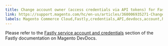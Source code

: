 ```yaml
---
title: Change account owner (access credentials via API tokens) for Fastly on Cloud
link: https://support.magento.com/hc/en-us/articles/360006935271-Change-account-owner-access-credentials-via-API-tokens-for-Fastly-on-Cloud
labels: Magento Commerce Cloud,Fastly,credentials,API,devdocs,account,how to
---
```


Please refer to the [Fastly service account and credentials](https://devdocs.magento.com/guides/v2.3/cloud/cdn/cloud-fastly.html#fastly-service-account-and-credentials) section of the Fastly documentation on Magento DevDocs.

